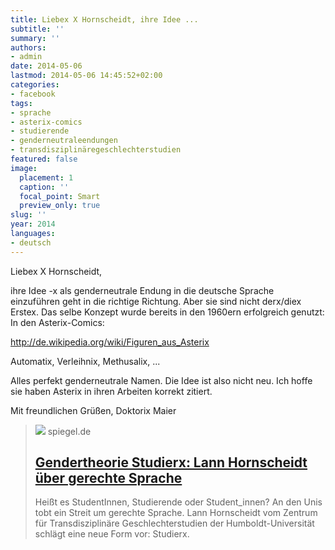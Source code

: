 ```yaml
---
title: Liebex X Hornscheidt, ihre Idee ...
subtitle: ''
summary: ''
authors:
- admin
date: 2014-05-06
lastmod: 2014-05-06 14:45:52+02:00
categories:
- facebook
tags:
- sprache
- asterix-comics
- studierende
- genderneutraleendungen
- transdisziplinäregeschlechterstudien
featured: false
image:
  placement: 1
  caption: ''
  focal_point: Smart
  preview_only: true
slug: ''
year: 2014
languages:
- deutsch
---
```


Liebex X Hornscheidt,

ihre Idee -x als genderneutrale Endung in die deutsche Sprache einzuführen geht in die richtige Richtung. Aber sie sind nicht derx/diex Erstex. Das selbe Konzept wurde bereits in den 1960ern erfolgreich genutzt: In den Asterix-Comics:

http://de.wikipedia.org/wiki/Figuren_aus_Asterix

Automatix, Verleihnix, Methusalix, ...

Alles perfekt genderneutrale Namen. Die Idee ist also nicht neu. Ich hoffe sie haben Asterix in ihren Arbeiten korrekt zitiert.

Mit freundlichen Grüßen,
Doktorix Maier
> [![](https://cdn.prod.www.spiegel.de/images/c75dd789-0001-0004-0000-000000183245_w1200_r1.778_fpx41.37_fpy50.jpg)](http://www.spiegel.de/unispiegel/wunderbar/gendertheorie-studierx-lann-hornscheidt-ueber-gerechte-sprache-a-965843.html)
> spiegel.de
> ## [Gendertheorie Studierx: Lann Hornscheidt über gerechte Sprache](http://www.spiegel.de/unispiegel/wunderbar/gendertheorie-studierx-lann-hornscheidt-ueber-gerechte-sprache-a-965843.html)
>
>Heißt es StudentInnen, Studierende oder Student_innen? An den Unis tobt ein Streit um gerechte Sprache. Lann Hornscheidt vom Zentrum für Transdisziplinäre Geschlechterstudien der Humboldt-Universität schlägt eine neue Form vor: Studierx.